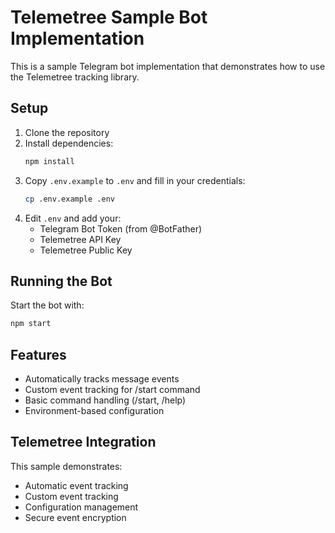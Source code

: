 # Telemetree Sample Bot Implementation

This is a sample Telegram bot implementation that demonstrates how to use the Telemetree tracking library.

## Setup

1. Clone the repository
2. Install dependencies:
   ```bash
   npm install
   ```
3. Copy `.env.example` to `.env` and fill in your credentials:
   ```bash
   cp .env.example .env
   ```
4. Edit `.env` and add your:
   - Telegram Bot Token (from @BotFather)
   - Telemetree API Key
   - Telemetree Public Key

## Running the Bot

Start the bot with:
```bash
npm start
```

## Features

- Automatically tracks message events
- Custom event tracking for /start command
- Basic command handling (/start, /help)
- Environment-based configuration

## Telemetree Integration

This sample demonstrates:
- Automatic event tracking
- Custom event tracking
- Configuration management
- Secure event encryption

